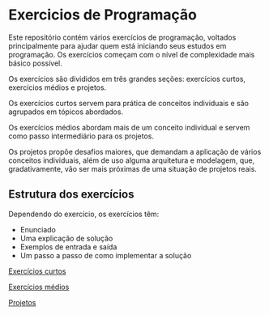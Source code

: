 # Exercicios de Programação
Este repositório contém vários exercícios de programação, voltados principalmente para ajudar quem está iniciando seus estudos em programação. Os exercícios começam com o nível de complexidade mais básico possível.

Os exercícios são divididos em três grandes seções: exercícios curtos, exercícios médios e projetos.

Os exercícios curtos servem para prática de conceitos individuais e são agrupados em tópicos abordados.

Os exercícios médios abordam mais de um conceito individual e servem como passo intermediário para os projetos.

Os projetos propõe desafios maiores, que demandam a aplicação de vários conceitos individuais, além de uso alguma arquitetura e modelagem, que, gradativamente, vão ser mais próximas de uma situação de projetos reais.


## Estrutura dos exercícios

Dependendo do exercício, os exercícios têm:
- Enunciado
- Uma explicação de solução
- Exemplos de entrada e saída
- Um passo a passo de como implementar a solução

[Exercícios curtos](https://github.com/elihimas/ExerciciosDeProgramacao/blob/main/exerc%C3%ADcios%20curtos/exercicios%20curtos.md)

[Exercícios médios](https://github.com/elihimas/ExerciciosDeProgramacao/blob/main/exerc%C3%ADcios%20m%C3%A9dios/exerc%C3%ADcios%20m%C3%A9dios.md)

[Projetos](https://github.com/elihimas/ExerciciosDeProgramacao/blob/main/projetos/projetos.md)
